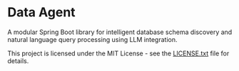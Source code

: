 # Data Agent

A modular Spring Boot library for intelligent database schema discovery and natural language query processing using LLM integration.

This project is licensed under the MIT License - see the [LICENSE.txt](LICENSE.txt) file for details. 
